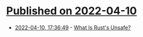 # [Published on 2022-04-10](index.md)

* [2022-04-10, 17:36:49](https://news.ycombinator.com/item?id=30979484) - [What Is Rust's Unsafe?](https://nora.codes/post/what-is-rusts-unsafe/)
